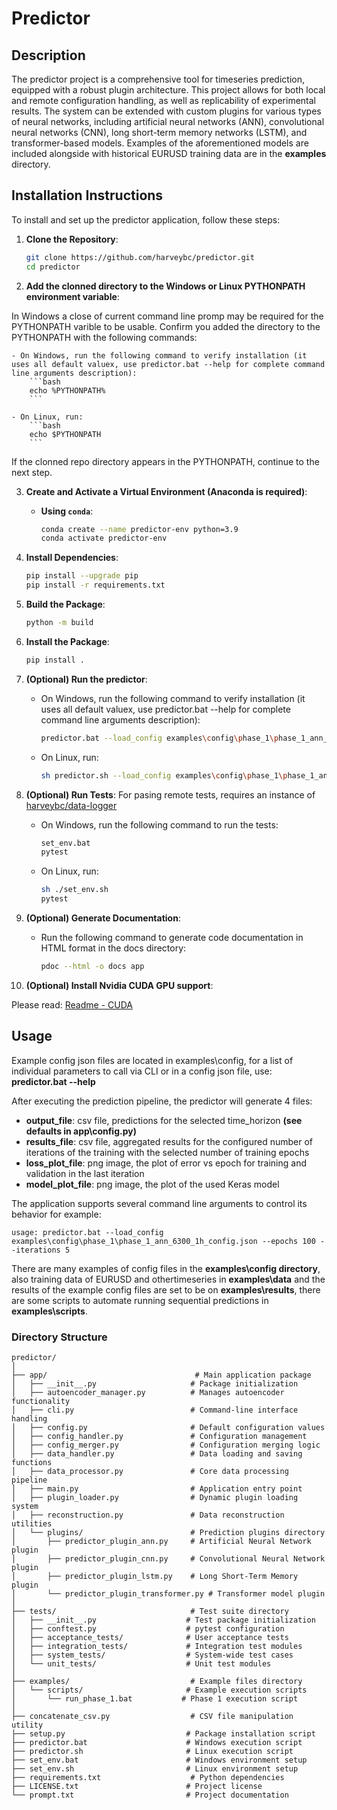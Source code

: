 
# Predictor

## Description

The predictor project is a comprehensive tool for timeseries prediction, equipped with a robust plugin architecture. This project allows for both local and remote configuration handling, as well as replicability of experimental results. The system can be extended with custom plugins for various types of neural networks, including artificial neural networks (ANN), convolutional neural networks (CNN), long short-term memory networks (LSTM), and transformer-based models. Examples of the aforementioned models are included alongside with historical EURUSD training data are in the **examples** directory.

## Installation Instructions

To install and set up the predictor application, follow these steps:

1. **Clone the Repository**:
    ```bash
    git clone https://github.com/harveybc/predictor.git
    cd predictor
    ```

2. **Add the clonned directory to the Windows or Linux PYTHONPATH environment variable**:

In Windows a close of current command line promp may be required for the PYTHONPATH varible to be usable.
Confirm you added the directory to the PYTHONPATH with the following commands:
    
    - On Windows, run the following command to verify installation (it uses all default valuex, use predictor.bat --help for complete command line arguments description):
        ```bash
        echo %PYTHONPATH%
        ```

    - On Linux, run:
        ```bash
        echo $PYTHONPATH 
        ```
If the clonned repo directory appears in the PYTHONPATH, continue to the next step. 

3. **Create and Activate a Virtual Environment (Anaconda is required)**:

    - **Using `conda`**:
        ```bash
        conda create --name predictor-env python=3.9
        conda activate predictor-env
        ```

4. **Install Dependencies**:
    ```bash
    pip install --upgrade pip
    pip install -r requirements.txt
    ```

5. **Build the Package**:
    ```bash
    python -m build
    ```

6. **Install the Package**:
    ```bash
    pip install .
    ```

7. **(Optional) Run the predictor**:
    - On Windows, run the following command to verify installation (it uses all default valuex, use predictor.bat --help for complete command line arguments description):
        ```bash
        predictor.bat --load_config examples\config\phase_1\phase_1_ann_6300_1h_config.json
        ```

    - On Linux, run:
        ```bash
        sh predictor.sh --load_config examples\config\phase_1\phase_1_ann_6300_1h_config.json
        ```

8. **(Optional) Run Tests**:
For pasing remote tests, requires an instance of [harveybc/data-logger](https://github.com/harveybc/data-logger)
    - On Windows, run the following command to run the tests:
        ```bash
        set_env.bat
        pytest
        ```

    - On Linux, run:
        ```bash
        sh ./set_env.sh
        pytest
        ```

9. **(Optional) Generate Documentation**:
    - Run the following command to generate code documentation in HTML format in the docs directory:
        ```bash
        pdoc --html -o docs app
        ```
10. **(Optional) Install Nvidia CUDA GPU support**:

Please read: [Readme - CUDA](https://github.com/harveybc/predictor/blob/master/README_CUDA.md)

## Usage

Example config json files are located in examples\config, for a list of individual parameters to call via CLI or in a config json file, use: **predictor.bat --help**

After executing the prediction pipeline, the predictor will generate 4 files:
- **output_file**: csv file, predictions for the selected time_horizon **(see defaults in app\config.py)**
- **results_file**: csv file, aggregated results for the configured number of iterations of the training with the selected number of training epochs 
- **loss_plot_file**: png image, the plot of error vs epoch for training and validation in the last iteration 
- **model_plot_file**: png image, the plot of the used Keras model
 
The application supports several command line arguments to control its behavior for example:

```
usage: predictor.bat --load_config examples\config\phase_1\phase_1_ann_6300_1h_config.json --epochs 100 --iterations 5
```

There are many examples of config files in the **examples\config directory**, also training data of EURUSD and othertimeseries in **examples\data** and the results of the example config files are set to be on **examples\results**, there are some scripts to automate running sequential predictions in **examples\scripts**.


### Directory Structure

```
predictor/
│
├── app/                                 # Main application package
│   ├── __init__.py                     # Package initialization
│   ├── autoencoder_manager.py          # Manages autoencoder functionality
│   ├── cli.py                          # Command-line interface handling
│   ├── config.py                       # Default configuration values
│   ├── config_handler.py               # Configuration management
│   ├── config_merger.py                # Configuration merging logic
│   ├── data_handler.py                 # Data loading and saving functions
│   ├── data_processor.py               # Core data processing pipeline
│   ├── main.py                         # Application entry point
│   ├── plugin_loader.py                # Dynamic plugin loading system
│   ├── reconstruction.py               # Data reconstruction utilities
│   └── plugins/                        # Prediction plugins directory
│       ├── predictor_plugin_ann.py     # Artificial Neural Network plugin
│       ├── predictor_plugin_cnn.py     # Convolutional Neural Network plugin
│       ├── predictor_plugin_lstm.py    # Long Short-Term Memory plugin
│       └── predictor_plugin_transformer.py # Transformer model plugin
│
├── tests/                              # Test suite directory
│   ├── __init__.py                    # Test package initialization
│   ├── conftest.py                    # pytest configuration
│   ├── acceptance_tests/              # User acceptance tests
│   ├── integration_tests/             # Integration test modules
│   ├── system_tests/                  # System-wide test cases
│   └── unit_tests/                    # Unit test modules
│
├── examples/                           # Example files directory
│   └── scripts/                       # Example execution scripts
│       └── run_phase_1.bat           # Phase 1 execution script
│
├── concatenate_csv.py                  # CSV file manipulation utility
├── setup.py                           # Package installation script
├── predictor.bat                      # Windows execution script
├── predictor.sh                       # Linux execution script
├── set_env.bat                        # Windows environment setup
├── set_env.sh                         # Linux environment setup
├── requirements.txt                    # Python dependencies
├── LICENSE.txt                        # Project license
└── prompt.txt                         # Project documentation
```

